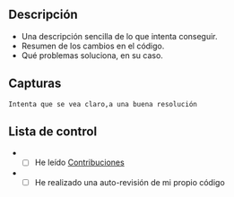 ## Descripción

* Una descripción sencilla de lo que intenta conseguir.
* Resumen de los cambios en el código.
* Qué problemas soluciona, en su caso.

## Capturas

```Intenta que se vea claro,a una buena resolución```

## Lista de control

* - [ ] He leído [Contribuciones](https://github.com/IsraC0d33/Proyecto1Marcas/blob/main/CONTRIBUTING.md)
* - [ ] He realizado una auto-revisión de mi propio código
